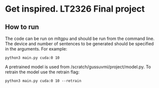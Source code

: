 # Get inspired. LT2326 Final project

## How to run

The code can be run on mltgpu and should be run from the command line. The device and number of sentences to be generated should be specified in the arguments. For example: 

``` 
python3 main.py cuda:0 10
``` 

A pretrained model is used from /scratch/gussuvmi/project/model.py. To retrain the model use the retrain flag:

``` 
python3 main.py cuda:0 10 --retrain
``` 
